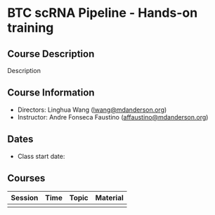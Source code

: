 # BTC scRNA Pipeline - Hands-on training

## Course Description
Description

## Course Information
* Directors: Linghua Wang (lwang@mdanderson.org)
* Instructor: Andre Fonseca Faustino (affaustino@mdanderson.org)

## Dates
* Class start date: 

## Courses
| Session | Time                          | Topic                                            | Material |
|------|-------------------------------|--------------------------------------------------|----------|
| | | | | |
